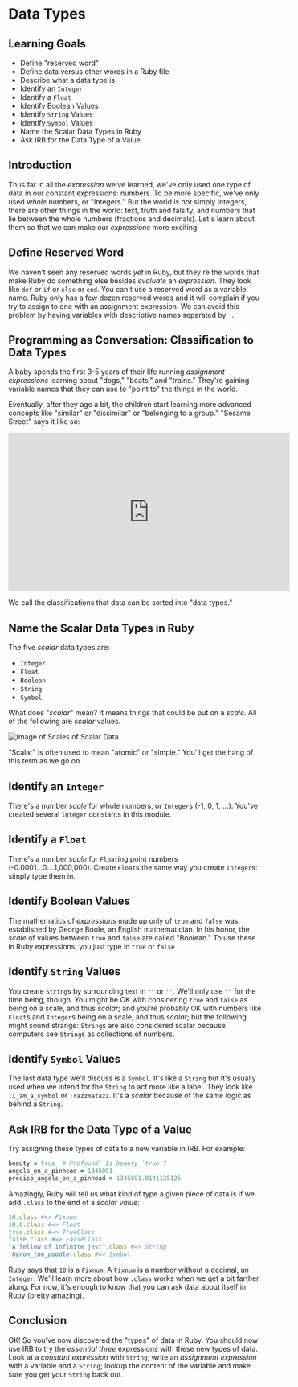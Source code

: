# Data Types

## Learning Goals

* Define "reserved word"
* Define data versus other words in a Ruby file
* Describe what a data type is
* Identify an `Integer`
* Identify a `Float`
* Identify Boolean Values
* Identify `String` Values
* Identify `Symbol` Values
* Name the Scalar Data Types in Ruby
* Ask IRB for the Data Type of a Value

## Introduction

Thus far in all the _expression_ we've learned, we've only used one type of
data in our constant expressions: numbers. To be more specific, we've only used
_whole_ numbers, or "Integers." But the world is not simply Integers, there are
other things in the world: text, truth and falsity, and numbers that lie
between the whole numbers (fractions and decimals). Let's learn about them so
that we can make our _expressions_ more exciting!

## Define Reserved Word

We haven't seen any reserved words _yet_ in Ruby, but they're the words that
make Ruby do something else besides _evaluate_ an _expression_. They look like
`def` or `if` or `else` or `end`.  You can't use a reserved word as a variable
name. Ruby only has a few dozen reserved words and it will complain if you try
to assign to one with an assignment expression. We can avoid this problem by
having variables with descriptive names separated by `_`.

## Programming as Conversation: Classification to Data Types

A baby spends the first 3-5 years of their life running _assignment
expressions_ learning about "dogs," "boats," and "trains." They're gaining
variable names that they can use to "point to" the things in the world.

Eventually, after they age a bit, the children start learning more advanced
concepts like "similar" or "dissimilar" or "belonging to a group." "Sesame
Street" says it like so:

<iframe width="560" height="315" src="https://www.youtube.com/embed/rsRjQDrDnY8" frameborder="0" allow="accelerometer; autoplay; encrypted-media; gyroscope; picture-in-picture" allowfullscreen></iframe>

We call the classifications that data can be sorted into "data types."

## Name the Scalar Data Types in Ruby

The five _scalar_ data types are:

* `Integer`
* `Float`
* `Boolean`
* `String`
* `Symbol`

What does "_scalar_" mean? It means things that could be put on a _scale_. All
of the following are _scalar_ values.

![Image of Scales of Scalar Data](https://curriculum-content.s3.amazonaws.com/programming-univbasics/data-types/Image_89_ScalarDataTypes.png)

"Scalar" is often used to mean "atomic" or "simple." You'll get the hang of
this term as we go on.

## Identify an `Integer`

There's a number _scale_ for whole numbers, or `Integer`s (-1, 0, 1, ...).
You've created several `Integer` constants in this module.

## Identify a `Float`

There's a number _scale_ for `Float`ing point numbers
(-0.0001...0....1,000,000).  Create `Float`s the same way you create
`Integer`s: simply type them in.

## Identify Boolean Values

The mathematics of _expressions_ made up only of `true` and `false` was
established by George Boole, an English mathematician. In his honor, the
_scale_ of values between `true` and `false` are called "Boolean." To use these
in Ruby expressions, you just type in `true` or `false`

## Identify `String` Values

You create `String`s by surrounding text in `""` or `''`. We'll only use `""`
for the time being, though.  You might be OK with considering `true` and
`false` as being on a scale, and thus _scalar_; and you're probably OK with
numbers like `Float`s and `Integer`s being on a scale, and thus _scalar_; but
the following might sound strange: `String`s are also considered scalar because
computers see `String`s as collections of numbers.

## Identify `Symbol` Values

The last data type we'll discuss is a `Symbol`. It's like a `String` but it's
usually used when we intend for the `String` to act more like a label. They
look like  `:i_am_a_symbol` or `:razzmatazz`. It's a _scalar_ because of the
same logic as behind a `String`.

## Ask IRB for the Data Type of a Value

Try assigning these types of data to a new variable in IRB. For example:

```ruby
beauty = true  # Profound! Is beauty `true`?
angels_on_a_pinhead = 1345891
precise_angels_on_a_pinhead = 1345891.0141125125
```

Amazingly, Ruby will tell us what kind of type a given piece of data is if we
add `.class` to the end of a _scalar value_:

```ruby
10.class #=> Fixnum
10.0.class #=> Float
true.class #=> TrueClass
false.class #=> FalseClass
"A fellow of infinite jest".class #=> String
:byron_the_poodle.class #=> Symbol
```

Ruby says that `10` is a `Fixnum`. A `Fixnum` is a number without a decimal, an
`Integer`. We'll learn more about how `.class` works when we get a bit farther
along.  For now, it's enough to know that you can ask data about itself in Ruby
(pretty amazing).

## Conclusion

OK! So you've now discovered the "types" of data in Ruby. You should now use
IRB to try the _essential three_ expressions with these new types of data. Look
at a _constant expression_ with `String`; write an _assignment expression_ with
a variable and a `String`; lookup the content of the variable and make sure you
get your `String` back out.
